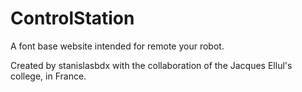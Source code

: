 ﻿# ControlStation
A font base website intended for remote your robot.

Created by stanislasbdx with the collaboration of the Jacques Ellul's college, in France.
